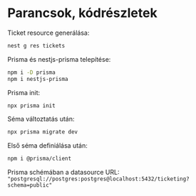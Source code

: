 # Parancsok, kódrészletek

Ticket resource generálása:

```bash
nest g res tickets
```

Prisma és nestjs-prisma telepítése:

```bash
npm i -D prisma
npm i nestjs-prisma
```

Prisma init:

```bash
npx prisma init
```

Séma változtatás után:

```bash
npx prisma migrate dev
```

Első séma definiálása után:

```bash
npm i @prisma/client
```

Prisma schémában a datasource URL: `"postgresql://postgres:postgres@localhost:5432/ticketing?schema=public"`
